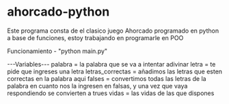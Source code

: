 # ahorcado-python
Este programa consta de el clasico juego Ahorcado programado en python a base de funciones, estoy trabajando en programarle en POO

Funcionamiento - "python main.py"

---Variables---
palabra = la palabra que se va a intentar adivinar
letra = te pide que ingreses una letra
letras_correctas = añadimos las letras que esten correctas en la palabra aqui
falses = convertimos todas las letras de la palabra en cuanto nos la ingresen en falsas, y una vez que vaya respondiendo se convierten a trues
vidas = las vidas de las que dispones
